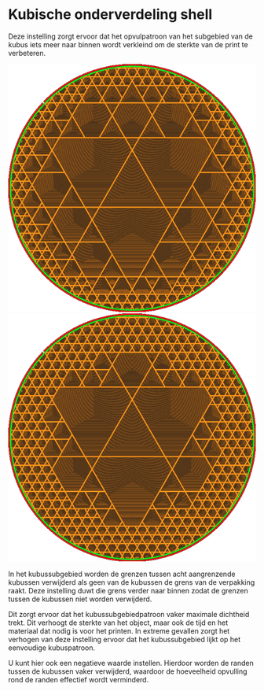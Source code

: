 Kubische onderverdeling shell
====
Deze instelling zorgt ervoor dat het opvulpatroon van het subgebied van de kubus iets meer naar binnen wordt verkleind om de sterkte van de print te verbeteren.

![kubus subgebied zonder extra shell](../../../articles/images/sub_div_rad_add_small.png)
![Extra shell van 5mm](../../../articles/images/sub_div_rad_add_large.png)

In het kubussubgebied worden de grenzen tussen acht aangrenzende kubussen verwijderd als geen van de kubussen de grens van de verpakking raakt. Deze instelling duwt die grens verder naar binnen zodat de grenzen tussen de kubussen niet worden verwijderd.

Dit zorgt ervoor dat het kubussubgebiedpatroon vaker maximale dichtheid trekt. Dit verhoogt de sterkte van het object, maar ook de tijd en het materiaal dat nodig is voor het printen. In extreme gevallen zorgt het verhogen van deze instelling ervoor dat het kubussubgebied lijkt op het eenvoudige kubuspatroon.

U kunt hier ook een negatieve waarde instellen. Hierdoor worden de randen tussen de kubussen vaker verwijderd, waardoor de hoeveelheid opvulling rond de randen effectief wordt verminderd.